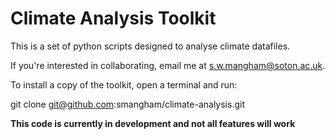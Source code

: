 # Climate Analysis Toolkit

This is a set of python scripts designed to analyse climate datafiles.

If you're interested in collaborating, email me at 
s.w.mangham@soton.ac.uk.

To install a copy of the toolkit, open a terminal and run:

   git clone git@github.com:smangham/climate-analysis.git


**This code is currently in development and not all features will work**


